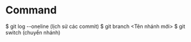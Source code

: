 # Command
$ git log --oneline (lịch sử các commit)
$ git branch <Tên nhánh mới>
$ git switch  (chuyển nhánh)
